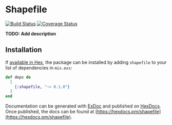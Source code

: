 # Shapefile

[![Build Status](https://travis-ci.org/HeyZoos/shapefile.svg?branch=master)](https://travis-ci.org/HeyZoos/shapefile?branch=master)
[![Coverage Status](https://coveralls.io/repos/github/HeyZoos/shapefile/badge.svg?branch=master)](https://coveralls.io/github/HeyZoos/shapefile?branch=master)

**TODO: Add description**

## Installation

If [available in Hex](https://hex.pm/docs/publish), the package can be installed
by adding `shapefile` to your list of dependencies in `mix.exs`:

```elixir
def deps do
  [
    {:shapefile, "~> 0.1.0"}
  ]
end
```

Documentation can be generated with [ExDoc](https://github.com/elixir-lang/ex_doc)
and published on [HexDocs](https://hexdocs.pm). Once published, the docs can
be found at [https://hexdocs.pm/shapefile](https://hexdocs.pm/shapefile).

